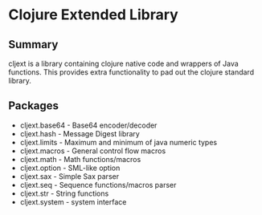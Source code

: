 Clojure Extended Library
=========================

Summary
-------

cljext is a library containing clojure native code and wrappers of Java 
functions.  This provides extra functionality to pad out the clojure
standard library.


Packages
---------
 + cljext.base64 - Base64 encoder/decoder
 + cljext.hash - Message Digest library
 + cljext.limits - Maximum and minimum of java numeric types
 + cljext.macros - General control flow macros
 + cljext.math - Math functions/macros
 + cljext.option - SML-like option
 + cljext.sax - Simple Sax parser 
 + cljext.seq - Sequence functions/macros parser 
 + cljext.str - String functions
 + cljext.system - system interface 
